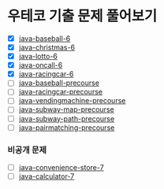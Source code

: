 # 우테코 기출 문제 풀어보기

- [x] [java-baseball-6](./java-baseball-6/)
- [x] [java-christmas-6](./java-christmas-6/)
- [x] [java-lotto-6](./java-lotto-6/)
- [x] [java-oncall-6](./java-oncall-6/)
- [x] [java-racingcar-6](./java-racingcar-6/)
- [ ] [java-baseball-precourse](./java-baseball-precourse/)
- [ ] [java-racingcar-precourse](./java-racingcar-precourse/)
- [ ] [java-vendingmachine-precourse](./java-vendingmachine-precourse/)
- [ ] [java-subway-map-precourse](./java-subway-map-precourse/)
- [ ] [java-subway-path-precourse](./java-subway-path-precourse/)
- [ ] [java-pairmatching-precourse](./java-pairmatching-precourse/)

### 비공개 문제

- [ ] [java-convenience-store-7](./java-convenience-store-7/)
- [ ] [java-calculator-7](./java-calculator-7/)
